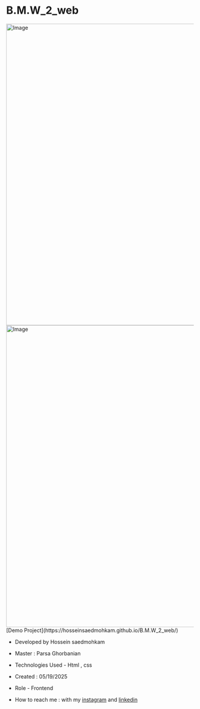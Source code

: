 # B.M.W_2_web
<img width="1440" height="809" alt="Image" src="https://github.com/user-attachments/assets/b50e31b9-a88b-46c7-9a50-880f9830c0a8" />
<img width="1440" height="810" alt="Image" src="https://github.com/user-attachments/assets/e061dbe7-ad5a-4a1d-afcf-0b0007d90d86" />
[Demo Project](https://hosseinsaedmohkam.github.io/B.M.W_2_web/)

- Developed by Hossein saedmohkam

- Master : Parsa Ghorbanian 

- Technologies Used - Html , css  

- Created : 05/19/2025

- Role - Frontend

- How to reach me : with my [instagram](https://www.instagram.com/Hossein_saedmohkam.dev) and [linkedin](https://www.linkedin.com/in/Hossein-saedmohkam)
